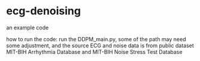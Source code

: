 # ecg-denoising
an example code

how to run the code:
run the DDPM_main.py, some of the path may need some adjustment, and the source ECG and noise data is from public dataset MIT-BIH Arrhythmia Database and MIT-BIH Noise Stress Test Database
